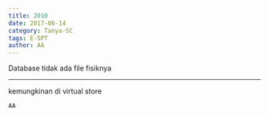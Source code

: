 ```yaml
---
title: 2010
date: 2017-06-14
category: Tanya-SC
tags: E-SPT
author: AA
---
```


Database tidak ada file fisiknya

---

kemungkinan di virtual store

`AA`
